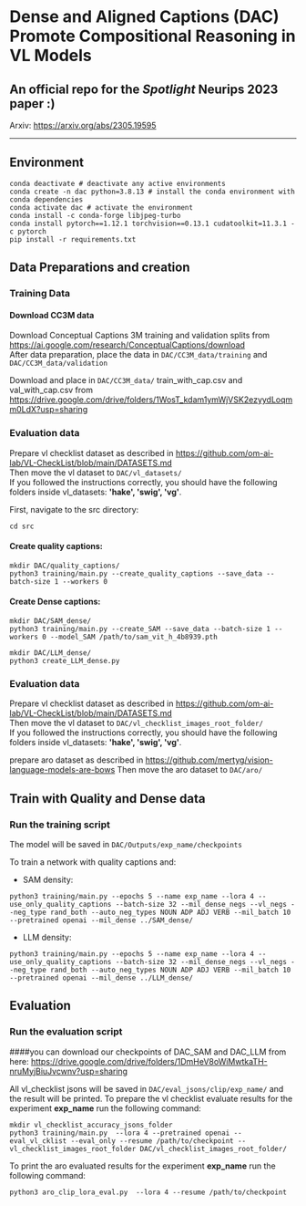 # Dense and Aligned Captions (DAC) Promote Compositional Reasoning in VL Models
## An official repo for the *Spotlight* Neurips 2023 paper :) 

Arxiv: https://arxiv.org/abs/2305.19595

_______________________________

## Environment
```shell script
conda deactivate # deactivate any active environments
conda create -n dac python=3.8.13 # install the conda environment with conda dependencies
conda activate dac # activate the environment
conda install -c conda-forge libjpeg-turbo
conda install pytorch==1.12.1 torchvision==0.13.1 cudatoolkit=11.3.1 -c pytorch
pip install -r requirements.txt
```

## Data Preparations and creation 
### Training Data
#### Download CC3M data
Download Conceptual Captions 3M training and validation splits from https://ai.google.com/research/ConceptualCaptions/download  
After data preparation, place the data in `DAC/CC3M_data/training` and `DAC/CC3M_data/validation`  

Download and place in `DAC/CC3M_data/` train_with_cap.csv and val_with_cap.csv from https://drive.google.com/drive/folders/1WosT_kdam1ymWjVSK2ezyydLoqmm0LdX?usp=sharing

### Evaluation data
Prepare vl checklist dataset as described in https://github.com/om-ai-lab/VL-CheckList/blob/main/DATASETS.md  
Then move the vl dataset to `DAC/vl_datasets/`  
If you followed the instructions correctly, you should have the following folders inside vl_datasets: **'hake', 'swig', 'vg'**. 


First, navigate to the src directory:
```shell script
cd src
```

#### Create quality captions:

```shell script
mkdir DAC/quality_captions/
python3 training/main.py --create_quality_captions --save_data --batch-size 1 --workers 0
```


#### Create Dense captions:
```shell script
mkdir DAC/SAM_dense/
python3 training/main.py --create_SAM --save_data --batch-size 1 --workers 0 --model_SAM /path/to/sam_vit_h_4b8939.pth
```

```shell script
mkdir DAC/LLM_dense/
python3 create_LLM_dense.py
```

### Evaluation data
Prepare vl checklist dataset as described in https://github.com/om-ai-lab/VL-CheckList/blob/main/DATASETS.md  
Then move the vl dataset to `DAC/vl_checklist_images_root_folder/`  
If you followed the instructions correctly, you should have the following folders inside vl_datasets: **'hake', 'swig', 'vg'**. 

prepare aro dataset as described in https://github.com/mertyg/vision-language-models-are-bows
Then move the aro dataset to `DAC/aro/` 
## Train with Quality and Dense data


### Run the training script

The model will be saved in `DAC/Outputs/exp_name/checkpoints`

To train a network with quality captions and:
* SAM density:
```shell script
python3 training/main.py --epochs 5 --name exp_name --lora 4 --use_only_quality_captions --batch-size 32 --mil_dense_negs --vl_negs --neg_type rand_both --auto_neg_types NOUN ADP ADJ VERB --mil_batch 10 --pretrained openai --mil_dense ../SAM_dense/
```
* LLM density:
```shell script
python3 training/main.py --epochs 5 --name exp_name --lora 4 --use_only_quality_captions --batch-size 32 --mil_dense_negs --vl_negs --neg_type rand_both --auto_neg_types NOUN ADP ADJ VERB --mil_batch 10 --pretrained openai --mil_dense ../LLM_dense/
```

## Evaluation
### Run the evaluation script
####you can download our checkpoints of DAC_SAM and DAC_LLM from here: https://drive.google.com/drive/folders/1DmHeV8oWiMwtkaTH-nruMyjBiuJvcwnv?usp=sharing

All vl_checklist jsons will be saved in `DAC/eval_jsons/clip/exp_name/` and the result will be printed. 
To prepare the vl checklist evaluate results for the experiment **exp_name** run the following command:
```shell script
mkdir vl_checklist_accuracy_jsons_folder
python3 training/main.py  --lora 4 --pretrained openai --eval_vl_cklist --eval_only --resume /path/to/checkpoint --vl_checklist_images_root_folder DAC/vl_checklist_images_root_folder/
```

To print the aro evaluated results for the experiment **exp_name** run the following command:
```shell script
python3 aro_clip_lora_eval.py  --lora 4 --resume /path/to/checkpoint
```
